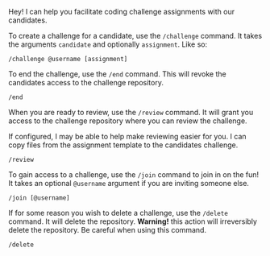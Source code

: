 Hey! I can help you facilitate coding challenge assignments with our candidates.

To create a challenge for a candidate, use the `/challenge` command. It takes the arguments `candidate` and optionally `assignment`. Like so:

    /challenge @username [assignment]

To end the challenge, use the `/end` command. This will revoke the candidates access to the challenge repository.

    /end

When you are ready to review, use the `/review` command. It will grant you access to the challenge repository where you can review the challenge. 

If configured, I may be able to help make reviewing easier for you. I can copy files from the assignment template to the candidates challenge.

    /review

To gain access to a challenge, use the `/join` command to join in on the fun! It takes an optional `@username` argument if you are inviting someone else.

    /join [@username]

If for some reason you wish to delete a challenge, use the `/delete` command. It will delete the repository. **Warning!** this action will irreversibly delete the repository. Be careful when using this command.

    /delete